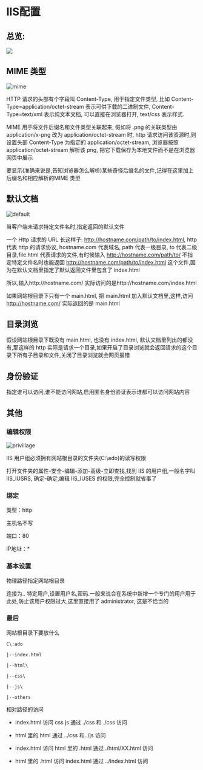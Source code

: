 # IIS配置

## 总览:

![](http://ovt2bylq8.bkt.clouddn.com/830946bd400bba3f9a14f438b9045f0e.png)

## MIME 类型

![mime](http://ovt2bylq8.bkt.clouddn.com/7b68bac602916e7dbd5abf298245333c.png)

HTTP 请求的头部有个字段叫 Content-Type, 用于指定文件类型, 比如 Content-Type=application/octet-stream 表示可供下载的二进制文件, Content-Type=text/xml 表示纯文本文档, 可以直接在浏览器打开, text/css 表示样式.

MIME 用于将文件后缀名和文件类型关联起来, 假如将 .png 的关联类型由 application/x-png 改为 application/octet-stream 时, http 请求访问该资源时,则设置头部 Content-Type 为指定的 application/octet-stream, 浏览器按照 application/octet-stream 解析该 png, 把它下载保存为本地文件而不是在浏览器网页中展示

要显示(准确来说是,告知浏览器怎么解析)某些奇怪后缀名的文件,记得在这里加上后缀名和相应解析的MIME 类型

## 默认文档

![default](http://ovt2bylq8.bkt.clouddn.com/f79c1d7d3e9e836413045d5f2a1838be.png)

当客户端未请求特定文件名时,指定返回的默认文件

一个 Http 请求的 URL 长这样子: http://hostname.com/path/to/index.html, http 代表 http 的请求协议, hostname.com 代表域名, path 代表一级目录, to 代表二级目录,file.html 代表请求的文件,有时候输入 http://hostname.com/path/to/ 不指定特定文件名时也能返回 http://hostname.com/path/to/index.html 这个文件,因为在默认文档里指定了默认返回文件里包含了 index.html

所以,输入http://hostname.com/ 实际访问的是http://hostname.com/index.html

如果网站根目录下只有一个 main.html, 把 main.html 加入默认文档里,这样,访问 http://hostname.com/ 实际返回的是 main.html

## 目录浏览

假设网站根目录下既没有 main.html, 也没有 index.html, 默认文档里列出的都没有,那这样的 http 实际是请求一个目录,如果开启了目录浏览就会返回请求的这个目录下所有子目录和文件,关闭了目录浏览就会网页报错

## 身份验证

指定谁可以访问,谁不能访问网站,启用匿名身份验证表示谁都可以访问网站内容

## 其他

### 编辑权限

![privillage](http://ovt2bylq8.bkt.clouddn.com/890eb7d29ff86661e45bec26bac614a3.png)

IIS 用户组必须拥有网站根目录的文件夹(C:\\ado)的读写权限

打开文件夹的属性-安全-编辑-添加-高级-立即查找,找到 IIS 的用户组,一般名字叫 IIS_IUSRS, 确定-确定,编辑 IIS_IUSES 的权限,完全控制就省事了

### 绑定

类型：http

主机名不写

端口：80

IP地址：*

### 基本设置

物理路径指定网站根目录

连接为.. 特定用户,设置用户名,密码.一般来说会在系统中新增一个专门的用户用于此处,防止该用户权限过大,这里直接用了 administrator, 这是不恰当的

### 最后

网站根目录下要放什么

```
C\:ado

|--index.html

|--html\

|--css\

|--js\

|--others
```


相对路径的访问

* index.html 访问 css js 通过 ./css 和 ./css 访问

* html 里的 html 通过 ../css 和../js 访问

* index.html 访问 html 里的 .html 通过 ./html/XX.html 访问

* html 里的 .html 访问 index.html 通过 ../index.html 访问

